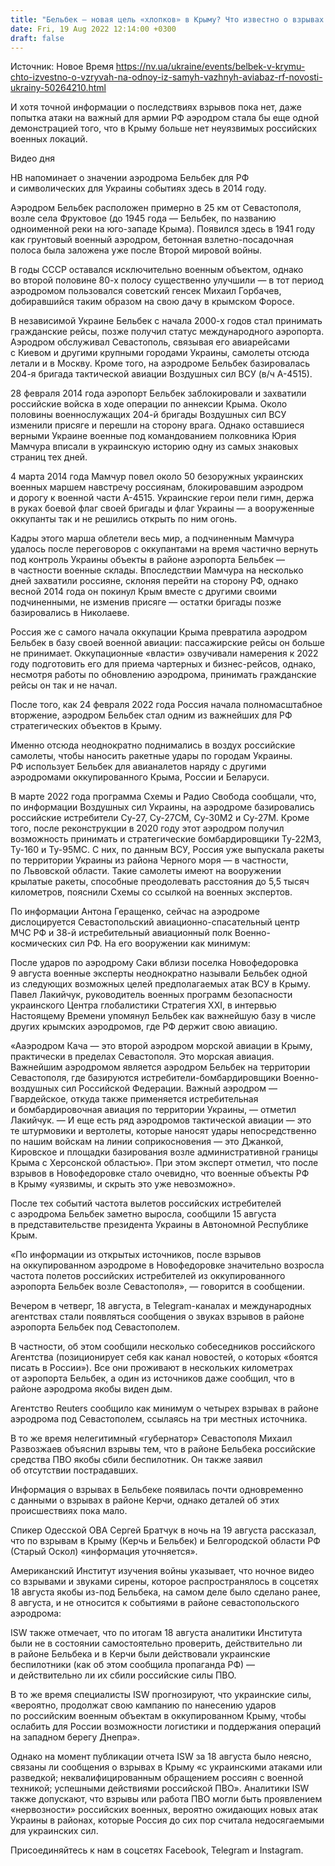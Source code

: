 ```yaml
---
title: "Бельбек — новая цель «хлопков» в Крыму? Что известно о взрывах в районе аэродрома и почему эта база так важна для авиации РФ"
date: Fri, 19 Aug 2022 12:14:00 +0300
draft: false
---
```

Источник: Новое Время https://nv.ua/ukraine/events/belbek-v-krymu-chto-izvestno-o-vzryvah-na-odnoy-iz-samyh-vazhnyh-aviabaz-rf-novosti-ukrainy-50264210.html


И хотя точной информации о последствиях взрывов пока нет, даже попытка атаки на важный для армии РФ аэродром стала бы еще одной демонстрацией того, что в Крыму больше нет неуязвимых российских военных локаций.

 Видео дня   

НВ напоминает о значении аэродрома Бельбек для РФ и символических для Украины событиях здесь в 2014 году. 

Аэродром Бельбек расположен примерно в 25 км от Севастополя, возле села Фруктовое (до 1945 года — Бельбек, по названию одноименной реки на юго-западе Крыма). Появился здесь в 1941 году как грунтовый военный аэродром, бетонная взлетно-посадочная полоса была заложена уже после Второй мировой войны.

В годы СССР оставался исключительно военным объектом, однако во второй половине 80-х полосу существенно улучшили — в тот период аэродромом пользовался советский генсек Михаил Горбачев, добиравшийся таким образом на свою дачу в крымском Форосе.

В независимой Украине Бельбек с начала 2000-х годов стал принимать гражданские рейсы, позже получил статус международного аэропорта. Аэродром обслуживал Севастополь, связывая его авиарейсами с Киевом и другими крупными городами Украины, самолеты отсюда летали и в Москву. Кроме того, на аэродроме Бельбек базировалась 204-я бригада тактической авиации Воздушных сил ВСУ (в/ч А-4515).

28 февраля 2014 года аэропорт Бельбек заблокировали и захватили российские войска в ходе операции по аннексии Крыма. Около половины военнослужащих 204-й бригады Воздушных сил ВСУ изменили присяге и перешли на сторону врага. Однако оставшиеся верными Украине военные под командованием полковника Юрия Мамчура вписали в украинскую историю одну из самых знаковых страниц тех дней. 

4 марта 2014 года Мамчур повел около 50 безоружных украинских военных маршем навстречу россиянам, блокировавшим аэродром и дорогу к военной части А-4515. Украинские герои пели гимн, держа в руках боевой флаг своей бригады и флаг Украины — а вооруженные оккупанты так и не решились открыть по ним огонь.

 Кадры этого марша облетели весь мир, а подчиненным Мамчура удалось после переговоров с оккупантами на время частично вернуть под контроль Украины объекты в районе аэропорта Бельбек — в частности военные склады. Впоследствии Мамчура на несколько дней захватили россияне, склоняя перейти на сторону РФ, однако весной 2014 года он покинул Крым вместе с другими своими подчиненными, не изменив присяге — остатки бригады позже базировались в Николаеве.

Россия же с самого начала оккупации Крыма превратила аэродром Бельбек в базу своей военной авиации: пассажирские рейсы он больше не принимает. Оккупационные «власти» озвучивали намерения к 2022 году подготовить его для приема чартерных и бизнес-рейсов, однако, несмотря работы по обновлению аэродрома, принимать гражданские рейсы он так и не начал. 

После того, как 24 февраля 2022 года Россия начала полномасштабное вторжение, аэродром Бельбек стал одним из важнейших для РФ стратегических объектов в Крыму.

Именно отсюда неоднократно поднимались в воздух российские самолеты, чтобы наносить ракетные удары по городам Украины. РФ использует Бельбек для авианалетов наряду с другими аэродромами оккупированного Крыма, России и Беларуси.

В марте 2022 года программа Схемы и Радио Свобода сообщали, что, по информации Воздушных сил Украины, на аэродроме базировались российские истребители Су-27, Су-27СМ, Су-30М2 и Су-27М. Кроме того, после реконструкции в 2020 году этот аэродром получил возможность принимать и стратегические бомбардировщики Ту-22М3, Ту-160 и Ту-95МС. С них, по данным ВСУ, Россия уже выпускала ракеты по территории Украины из района Черного моря — в частности, по Львовской области. Такие самолеты имеют на вооружении крылатые ракеты, способные преодолевать расстояния до 5,5 тысяч километров, пояснили Схемы со ссылкой на военных экспертов.

По информации Антона Геращенко, сейчас на аэродроме дислоцируется Севастопольский авиационно-спасательный центр МЧС РФ и 38-й истребительный авиационный полк Военно-космических сил РФ. На его вооружении как минимум:

После ударов по аэродрому Саки вблизи поселка Новофедоровка 9 августа военные эксперты неоднократно называли Бельбек одной из следующих возможных целей предполагаемых атак ВСУ в Крыму. Павел Лакийчук, руководитель военных программ безопасности украинского Центра глобалистики Стратегия ХХI, в интервью Настоящему Времени упомянул Бельбек как важнейшую базу в числе других крымских аэродромов, где РФ держит свою авиацию.

«Ааэродром Кача — это второй аэродром морской авиации в Крыму, практически в пределах Севастополя. Это морская авиация. Важнейшим аэродромом является аэродром Бельбек на территории Севастополя, где базируются истребители-бомбардировщики Военно-воздушных сил Российской Федерации. Важный аэродром — Гвардейское, откуда также применяется истребительная и бомбардировочная авиация по территории Украины, — отметил Лакийчук. — И еще есть ряд аэродромов тактической авиации — это те штурмовики и вертолеты, которые наносят удары непосредственно по нашим войскам на линии соприкосновения — это Джанкой, Кировское и площадки базирования возле административной границы Крыма с Херсонской областью». При этом эксперт отметил, что после взрывов в Новофедоровке стало очевидно, что военные объекты РФ в Крыму «уязвимы, и скрыть это уже невозможно».

После тех событий частота вылетов российских истребителей с аэродрома Бельбек заметно выросла, сообщили 15 августа в представительстве президента Украины в Автономной Республике Крым.

«По информации из открытых источников, после взрывов на оккупированном аэродроме в Новофедоровке значительно возросла частота полетов российских истребителей из оккупированного аэропорта Бельбек возле Севастополя», — говорится в сообщении.

Вечером в четверг, 18 августа, в Telegram-каналах и международных агентствах стали появляться сообщения о звуках взрывов в районе аэропорта Бельбек под Севастополем.

В частности, об этом сообщили несколько собеседников российского Агентства (позиционирует себя как канал новостей, о которых «боятся писать в России»). Все они проживают в нескольких километрах от аэропорта Бельбек, а один из источников даже сообщил, что в районе аэродрома якобы виден дым. 

Агентство Reuters сообщило как минимум о четырех взрывах в районе аэродрома под Севастополем, ссылаясь на три местных источника.

В то же время нелегитимный «губернатор» Севастополя Михаил Развозжаев объяснил взрывы тем, что в районе Бельбека российские средства ПВО якобы сбили беспилотник. Он также заявил об отсутствии пострадавших.

Информация о взрывах в Бельбеке появилась почти одновременно с данными о взрывах в районе Керчи, однако деталей об этих происшествиях пока мало.

Спикер Одесской ОВА Сергей Братчук в ночь на 19 августа рассказал, что по взрывам в Крыму (Керчь и Бельбек) и Белгородской области РФ (Старый Оскол) «информация уточняется».

Американский Институт изучения войны указывает, что ночное видео со взрывами и звуками сирены, которое распространялось в соцсетях 18 августа якобы из-под Бельбека, на самом деле было сделано ранее, 8 августа, и не относится к событиями в районе севастопольского аэродрома:

ISW также отмечает, что по итогам 18 августа аналитики Института были не в состоянии самостоятельно проверить, действительно ли в районе Бельбека и в Керчи были действовали украинские беспилотники (как об этом сообщила пропаганда РФ) — и действительно ли их сбили российские силы ПВО.

В то же время специалисты ISW прогнозируют, что украинские силы, «вероятно, продолжат свою кампанию по нанесению ударов по российским военным объектам в оккупированном Крыму, чтобы ослабить для России возможности логистики и поддержания операций на западном берегу Днепра».

Однако на момент публикации отчета ISW за 18 августа было неясно, связаны ли сообщения о взрывах в Крыму «с украинскими атаками или разведкой; неквалифицированным обращением россиян с военной техникой; успешными действиями российской ПВО». Аналитики ISW также допускают, что взрывы или работа ПВО могли быть проявлением «нервозности» российских военных, вероятно ожидающих новых атак Украины в районах, которые Россия до сих пор считала недосягаемыми для украинских сил.

Присоединяйтесь к нам в соцсетях Facebook, Telegram и Instagram.
